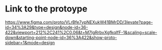 # Link to the protoype

https://www.figma.com/proto/VLrBfe7vpNEXukW41BMrDD/3levate?page-id=34%3A29&type=design&node-id=36-422&viewport=212%2C241%2C0.06&t=M7lgRrbvXgfkqIfF-1&scaling=scale-down&starting-point-node-id=36%3A422&show-proto-sidebar=1&mode=design

